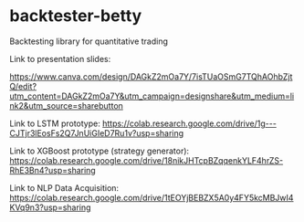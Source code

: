 # backtester-betty
Backtesting library for quantitative trading

Link to presentation slides:

https://www.canva.com/design/DAGkZ2mOa7Y/7isTUaOSmG7TQhAOhbZjtQ/edit?utm_content=DAGkZ2mOa7Y&utm_campaign=designshare&utm_medium=link2&utm_source=sharebutton

Link to LSTM prototype:
https://colab.research.google.com/drive/1g---CJTjr3lEosFs2Q7JnUiGIeD7Ru1v?usp=sharing

Link to XGBoost prototype (strategy generator):
https://colab.research.google.com/drive/18nikJHTcpBZqqenkYLF4hrZS-RhE3Bn4?usp=sharing

Link to NLP Data Acquisition:
https://colab.research.google.com/drive/1tEOYjBEBZX5A0y4FY5kcMBJwI4KVq9n3?usp=sharing
